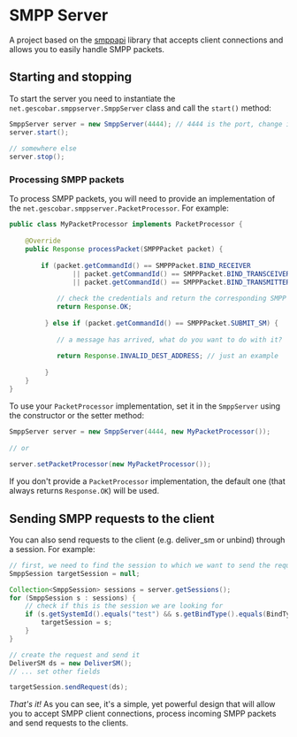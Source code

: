 # SMPP Server

A project based on the [smppapi](http://smppapi.sourceforge.net/) library that accepts client connections and allows you to easily handle SMPP packets.

## Starting and stopping

To start the server you need to instantiate the `net.gescobar.smppserver.SmppServer` class and call the `start()` method:

```java
SmppServer server = new SmppServer(4444); // 4444 is the port, change it as needed
server.start();
		
// somewhere else
server.stop();
```

### Processing SMPP packets

To process SMPP packets, you will need to provide an implementation of the `net.gescobar.smppserver.PacketProcessor`. For example:

```java
public class MyPacketProcessor implements PacketProcessor {
			
	@Override
	public Response processPacket(SMPPPacket packet) {
				
		if (packet.getCommandId() == SMPPPacket.BIND_RECEIVER
	   	 		|| packet.getCommandId() == SMPPPacket.BIND_TRANSCEIVER
	   	 		|| packet.getCommandId() == SMPPPacket.BIND_TRANSMITTER) {
	   	 		
	   	 	// check the credentials and return the corresponding SMPP command status
	   	 	return Response.OK;
	   	 					
	   	 } else if (packet.getCommandId() == SMPPPacket.SUBMIT_SM) {
	   	 		
	   	 	// a message has arrived, what do you want to do with it?
	   	 			
	   	 	return Response.INVALID_DEST_ADDRESS; // just an example
	   	 		
	   	 }
	}
}
```

To use your `PacketProcessor` implementation, set it in the `SmppServer` using the constructor or the setter method:

```java
SmppServer server = new SmppServer(4444, new MyPacketProcessor());
		
// or
		
server.setPacketProcessor(new MyPacketProcessor());
```

If you don't provide a `PacketProcessor` implementation, the default one (that always returns `Response.OK`) will be used.

## Sending SMPP requests to the client

You can also send requests to the client (e.g. deliver_sm or unbind) through a session. For example:

```java
// first, we need to find the session to which we want to send the request
SmppSession targetSession = null;

Collection<SmppSession> sessions = server.getSessions();
for (SmppSession s : sessions) {
	// check if this is the session we are looking for
	if (s.getSystemId().equals("test") && s.getBindType().equals(BindType.TRANSCEIVER)) {
		targetSession = s;
	}
}

// create the request and send it
DeliverSM ds = new DeliverSM();
// ... set other fields

targetSession.sendRequest(ds);
```

*That's it!* As you can see, it's a simple, yet powerful design that will allow you to accept SMPP client connections, process incoming SMPP packets and send requests to the clients.